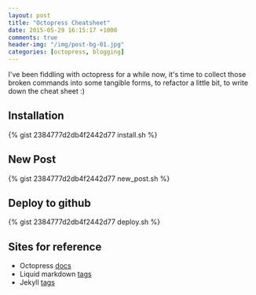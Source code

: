 ```yaml
---
layout: post
title: "Octopress Cheatsheet"
date: 2015-05-29 16:15:17 +1000
comments: true
header-img: "/img/post-bg-01.jpg"
categories: [octopress, blogging]
---
```


I've been fiddling with octopress for a while now, it's time to collect those broken commands into some tangible forms,
to refactor a little bit, to write down the cheat sheet :)

<!--more-->

## Installation
{% gist 2384777d2db4f2442d77 install.sh %}

## New Post
{% gist 2384777d2db4f2442d77 new_post.sh %}

## Deploy to github
{% gist 2384777d2db4f2442d77 deploy.sh %}

## Sites for reference
- Octopress [docs](http://octopress.org/docs/)
- Liquid markdown [tags](https://github.com/Shopify/liquid/wiki/Liquid-for-Designers)
- Jekyll [tags](http://jekyllrb.com/docs/templates/)
